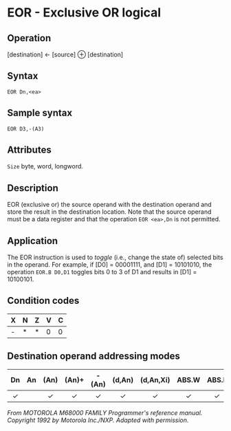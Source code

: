 # EOR - Exclusive OR logical

## Operation
[destination] ← [source] ⊕ [destination]

## Syntax
```assembly
EOR Dn,<ea>
```
## Sample syntax
```assembly
EOR D3,-(A3)
```

## Attributes
`Size` byte, word, longword.

## Description
EOR (exclusive or) the source operand with the destination
operand and store the result in the destination location. Note that
the source operand must be a data register and that the operation
`EOR <ea>,Dn` is not permitted.

## Application
The EOR instruction is used to *toggle* (i.e., change the state of)
selected bits in the operand. For example, if [D0] = 00001111, and
[D1] = 10101010, the operation `EOR.B D0,D1` toggles bits 0 to 3 of
D1 and results in [D1] = 10100101.

## Condition codes
|X|N|Z|V|C|
|--|--|--|--|--|
|-|*|*|0|0|

## Destination operand addressing modes
|Dn|An|(An)|(An)+|-(An)|(d,An)|(d,An,Xi)|ABS.W|ABS.L|(d,PC)|(d,PC,Xn)|imm|
|:-:|:-:|:-:|:-:|:-:|:-:|:-:|:-:|:-:|:-:|:-:|:-:|
|✓||✓|✓|✓|✓|✓|✓|✓||||

*From MOTOROLA M68000 FAMILY Programmer's reference manual. Copyright 1992 by Motorola Inc./NXP. Adapted with permission.*